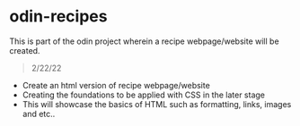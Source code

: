 # odin-recipes

This is part of the odin project wherein a recipe webpage/website will be created.

> 2/22/22

- Create an html version of recipe webpage/website
- Creating the foundations to be applied with CSS in the later stage
- This will showcase the basics of HTML such as formatting, links, images and etc..

